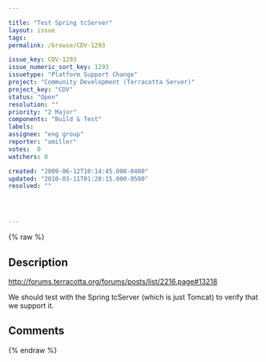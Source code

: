 ```yaml
---

title: "Test Spring tcServer"
layout: issue
tags: 
permalink: /browse/CDV-1293

issue_key: CDV-1293
issue_numeric_sort_key: 1293
issuetype: "Platform Support Change"
project: "Community Development (Terracotta Server)"
project_key: "CDV"
status: "Open"
resolution: ""
priority: "2 Major"
components: "Build & Test"
labels: 
assignee: "eng group"
reporter: "amiller"
votes:  0
watchers: 0

created: "2009-06-12T10:14:45.000-0400"
updated: "2010-03-11T01:28:15.000-0500"
resolved: ""




---
```


{% raw %}

## Description

<div markdown="1" class="description">

http://forums.terracotta.org/forums/posts/list/2216.page#13218

We should test with the Spring tcServer (which is just Tomcat) to verify that we support it.  

</div>

## Comments



{% endraw %}
